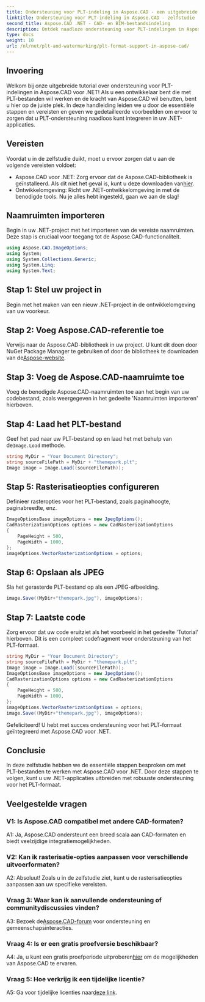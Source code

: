```yaml
---
title: Ondersteuning voor PLT-indeling in Aspose.CAD - een uitgebreide zelfstudie
linktitle: Ondersteuning voor PLT-indeling in Aspose.CAD - zelfstudie
second_title: Aspose.CAD .NET - CAD- en BIM-bestandsindeling
description: Ontdek naadloze ondersteuning voor PLT-indelingen in Aspose.CAD voor .NET. Volg onze stapsgewijze handleiding om PLT-bestanden moeiteloos in uw .NET-applicaties te integreren.
type: docs
weight: 10
url: /nl/net/plt-and-watermarking/plt-format-support-in-aspose-cad/
---
```

## Invoering

Welkom bij onze uitgebreide tutorial over ondersteuning voor PLT-indelingen in Aspose.CAD voor .NET! Als u een ontwikkelaar bent die met PLT-bestanden wil werken en de kracht van Aspose.CAD wil benutten, bent u hier op de juiste plek. In deze handleiding leiden we u door de essentiële stappen en vereisten en geven we gedetailleerde voorbeelden om ervoor te zorgen dat u PLT-ondersteuning naadloos kunt integreren in uw .NET-applicaties.

## Vereisten

Voordat u in de zelfstudie duikt, moet u ervoor zorgen dat u aan de volgende vereisten voldoet:
-  Aspose.CAD voor .NET: Zorg ervoor dat de Aspose.CAD-bibliotheek is geïnstalleerd. Als dit niet het geval is, kunt u deze downloaden van[hier](https://releases.aspose.com/cad/net/).
- Ontwikkelomgeving: Richt uw .NET-ontwikkelomgeving in met de benodigde tools.
Nu je alles hebt ingesteld, gaan we aan de slag!

## Naamruimten importeren

Begin in uw .NET-project met het importeren van de vereiste naamruimten. Deze stap is cruciaal voor toegang tot de Aspose.CAD-functionaliteit.
```csharp
using Aspose.CAD.ImageOptions;
using System;
using System.Collections.Generic;
using System.Linq;
using System.Text;
```

## Stap 1: Stel uw project in

Begin met het maken van een nieuw .NET-project in de ontwikkelomgeving van uw voorkeur.

## Stap 2: Voeg Aspose.CAD-referentie toe

 Verwijs naar de Aspose.CAD-bibliotheek in uw project. U kunt dit doen door NuGet Package Manager te gebruiken of door de bibliotheek te downloaden van de[Aspose-website](https://purchase.aspose.com/buy).

## Stap 3: Voeg de Aspose.CAD-naamruimte toe

Voeg de benodigde Aspose.CAD-naamruimten toe aan het begin van uw codebestand, zoals weergegeven in het gedeelte 'Naamruimten importeren' hierboven.

## Stap 4: Laad het PLT-bestand

 Geef het pad naar uw PLT-bestand op en laad het met behulp van de`Image.Load` methode.

```csharp
string MyDir = "Your Document Directory";
string sourceFilePath = MyDir + "themepark.plt";
Image image = Image.Load((sourceFilePath));
```

## Stap 5: Rasterisatieopties configureren

Definieer rasteropties voor het PLT-bestand, zoals paginahoogte, paginabreedte, enz.

```csharp
ImageOptionsBase imageOptions = new JpegOptions();
CadRasterizationOptions options = new CadRasterizationOptions
{
    PageHeight = 500,
    PageWidth = 1000,
};
imageOptions.VectorRasterizationOptions = options;
```

## Stap 6: Opslaan als JPEG

Sla het gerasterde PLT-bestand op als een JPEG-afbeelding.

```csharp
image.Save((MyDir+"themepark.jpg"), imageOptions);
```

## Stap 7: Laatste code

Zorg ervoor dat uw code eruitziet als het voorbeeld in het gedeelte 'Tutorial' hierboven. Dit is een compleet codefragment voor ondersteuning van het PLT-formaat.

```csharp
string MyDir = "Your Document Directory";
string sourceFilePath = MyDir + "themepark.plt";
Image image = Image.Load((sourceFilePath));
ImageOptionsBase imageOptions = new JpegOptions();
CadRasterizationOptions options = new CadRasterizationOptions
{
    PageHeight = 500,
    PageWidth = 1000,
};
imageOptions.VectorRasterizationOptions = options;
image.Save((MyDir+"themepark.jpg"), imageOptions);
```

Gefeliciteerd! U hebt met succes ondersteuning voor het PLT-formaat geïntegreerd met Aspose.CAD voor .NET.

## Conclusie

In deze zelfstudie hebben we de essentiële stappen besproken om met PLT-bestanden te werken met Aspose.CAD voor .NET. Door deze stappen te volgen, kunt u uw .NET-applicaties uitbreiden met robuuste ondersteuning voor het PLT-formaat.

## Veelgestelde vragen

### V1: Is Aspose.CAD compatibel met andere CAD-formaten?

A1: Ja, Aspose.CAD ondersteunt een breed scala aan CAD-formaten en biedt veelzijdige integratiemogelijkheden.

### V2: Kan ik rasterisatie-opties aanpassen voor verschillende uitvoerformaten?

A2: Absoluut! Zoals u in de zelfstudie ziet, kunt u de rasterisatieopties aanpassen aan uw specifieke vereisten.

### Vraag 3: Waar kan ik aanvullende ondersteuning of communitydiscussies vinden?

 A3: Bezoek de[Aspose.CAD-forum](https://forum.aspose.com/c/cad/19) voor ondersteuning en gemeenschapsinteracties.

### Vraag 4: Is er een gratis proefversie beschikbaar?

 A4: Ja, u kunt een gratis proefperiode uitproberen[hier](https://releases.aspose.com/) om de mogelijkheden van Aspose.CAD te ervaren.

### Vraag 5: Hoe verkrijg ik een tijdelijke licentie?

 A5: Ga voor tijdelijke licenties naar[deze link](https://purchase.aspose.com/temporary-license/).